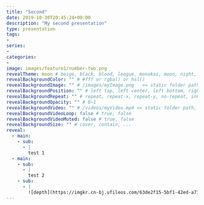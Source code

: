 ```yaml
---
title: "Second"
date: 2019-10-30T20:45:24+09:00
description: "My second presentation"
type: presentation
tags:
-
series:
-
categories:
-
image: images/feature1/number-two.png
revealTheme: moon # beige, black, blood, league, monokai, moon, night, serif, simple, sky, solarized, white
revealBackgroundColor: "" # #fff or rgba() or hsl()
revealBackgroundImage: "" # /images/myImage.png   <= static folder path
revealBackgroundPosition: "" # left top, left center, left bottom, right top, right center ...
revealBackgroundRepeat: "" # repeat, repeat-x, repeat-y, no-repeat, inherit
revealBackgroundOpacity: "" # 0~1
revealBackgroundVideo: "" # /videos/myVideo.mp4 <= static folder path, A single video source, or a comma separated list of video sources.
revealBackgroundVideoLoop: false # true, false
revealBackgroundVideoMuted: false # true, false
revealBackgroundSize: "" # cover, contain, ...
reveal: 
  - main:
    - sub: 
      - |
        test 1
  - main:
    - sub: 
      - |
        test 2
    - sub: 
      - |
        ![depth](https://imgkr.cn-bj.ufileos.com/63de2f15-5bf1-42ed-a71d-f87d264553d8.png)
---
```

